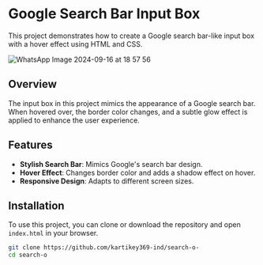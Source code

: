 # Google Search Bar Input Box

This project demonstrates how to create a Google search bar-like input box with a hover effect using HTML and CSS.

![WhatsApp Image 2024-09-16 at 18 57 56](https://github.com/user-attachments/assets/8a30d93a-b119-48a7-b992-7c53e74efccf)


## Overview

The input box in this project mimics the appearance of a Google search bar. When hovered over, the border color changes, and a subtle glow effect is applied to enhance the user experience.

## Features

- **Stylish Search Bar**: Mimics Google's search bar design.
- **Hover Effect**: Changes border color and adds a shadow effect on hover.
- **Responsive Design**: Adapts to different screen sizes.

## Installation

To use this project, you can clone or download the repository and open `index.html` in your browser.


```bash
git clone https://github.com/kartikey369-ind/search-o-
cd search-o
